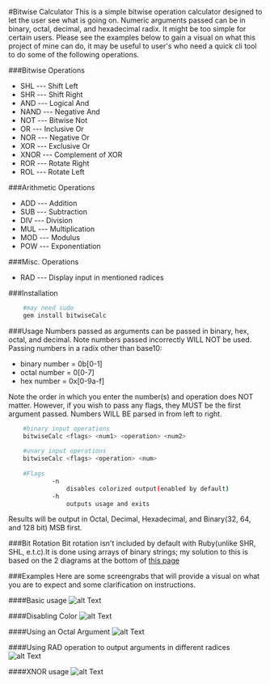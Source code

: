 #Bitwise Calculator 
This is a simple bitwise operation calculator designed to let the user see what is going on. Numeric arguments passed can be in binary, octal, decimal, and hexadecimal radix. It might be too simple for certain users. Please see the examples below to gain a visual on what this project of mine can do, it may be useful to user's who need a quick cli tool to do some of the following operations. 

###Bitwise Operations
* SHL  --- Shift Left
* SHR  --- Shift Right
* AND  --- Logical And
* NAND --- Negative And 
* NOT  --- Bitwise Not
* OR   --- Inclusive Or
* NOR  --- Negative Or 
* XOR  --- Exclusive Or 
* XNOR --- Complement of XOR
* ROR  --- Rotate Right 
* ROL  --- Rotate Left 

###Arithmetic Operations
* ADD  --- Addition 
* SUB  --- Subtraction
* DIV  --- Division
* MUL  --- Multiplication
* MOD  --- Modulus
* POW  --- Exponentiation

###Misc. Operations
* RAD  --- Display input in mentioned radices

###Installation
```bash
	#may need sudo
	gem install bitwiseCalc
```
###Usage
Numbers passed as arguments can be passed in binary, hex, octal, and decimal.
Note numbers passed incorrectly WILL NOT be used.
Passing numbers in a radix other than base10:

* binary number = 0b[0-1]
* octal number  = 0[0-7]
* hex number    = 0x[0-9a-f]

Note the order in which you enter the number(s) and operation does NOT matter.
However, if you wish to pass any flags, they MUST be the first argument passed.
Numbers WILL BE parsed in from left to right. 

```bash
	#binary input operations
	bitwiseCalc <flags> <num1> <operation> <num2> 
	
	#unary input operations
	bitwiseCalc <flags> <operation> <num>
	
	#Flags 
            -n
                disables colorized output(enabled by default)
            -h
                outputs usage and exits

```

Results will be output in Octal, Decimal, Hexadecimal, and Binary(32, 64, and 128 bit) MSB first.

###Bit Rotation
Bit rotation isn't included by default with Ruby(unlike SHR, SHL, e.t.c).It is done using arrays of binary strings; my solution to this is based on the 2 diagrams at the bottom of [this page](https://en.wikipedia.org/wiki/Circular_shift)

###Examples
Here are some screengrabs that will provide a visual on what you are to expect and some clarification on instructions.

####Basic usage 
![alt Text](http://i.imgur.com/2MzzYUe.png "Two Decimal Args with logical AND")

####Disabling Color 
![alt Text](http://i.imgur.com/Ouj7QUe.png "Hex and Binary Arguments with Shift Left Operation")

####Using an Octal Argument 
![alt Text](http://i.imgur.com/kW3x3nX.png "Using POW operation with an octal and decimal argument")

####Using RAD operation to output arguments in different radices 
![alt Text](http://i.imgur.com/cySjQ1p.png "A binary and hexadecimal argument being displayed in different radices")

####XNOR usage
![alt Text](http://i.imgur.com/aiY75D7.png "2 Decimal numbers with XNOR operation")
